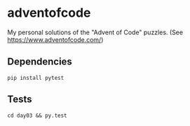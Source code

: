 # adventofcode

My personal solutions of the "Advent of Code" puzzles.
(See https://www.adventofcode.com/)

Dependencies
------------
```
pip install pytest
```

Tests
-----
```
cd day03 && py.test
```
